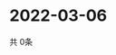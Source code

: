 # 2022-03-06
  共 0条

  <!-- BEGIN -->
  <!-- 最后更新时间Sun Mar 06 2022 03:05:07 GMT+0000 (Coordinated Universal Time) -->
  
  <!-- END -->
  
  